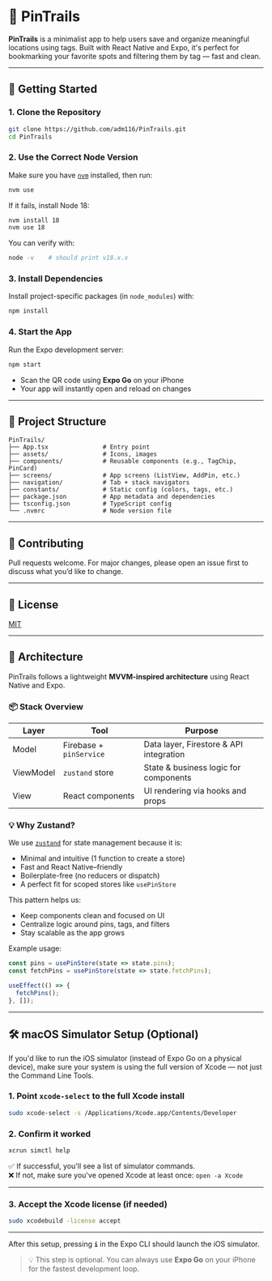# 📍 PinTrails

**PinTrails** is a minimalist app to help users save and organize meaningful locations using tags. Built with React Native and Expo, it's perfect for bookmarking your favorite spots and filtering them by tag — fast and clean.

---

## 🚀 Getting Started

### 1. Clone the Repository

```bash
git clone https://github.com/adm116/PinTrails.git
cd PinTrails
```

### 2. Use the Correct Node Version

Make sure you have [`nvm`](https://github.com/nvm-sh/nvm) installed, then run:

```bash
nvm use
```

If it fails, install Node 18:

```bash
nvm install 18
nvm use 18
```

You can verify with:

```bash
node -v    # should print v18.x.x
```

### 3. Install Dependencies

Install project-specific packages (in `node_modules`) with:

```bash
npm install
```

### 4. Start the App

Run the Expo development server:

```bash
npm start
```

- Scan the QR code using **Expo Go** on your iPhone
- Your app will instantly open and reload on changes

---

## 📁 Project Structure

```
PinTrails/
├── App.tsx               # Entry point
├── assets/               # Icons, images
├── components/           # Reusable components (e.g., TagChip, PinCard)
├── screens/              # App screens (ListView, AddPin, etc.)
├── navigation/           # Tab + stack navigators
├── constants/            # Static config (colors, tags, etc.)
├── package.json          # App metadata and dependencies
├── tsconfig.json         # TypeScript config
└── .nvmrc                # Node version file
```

---

## 🤝 Contributing

Pull requests welcome. For major changes, please open an issue first to discuss what you’d like to change.

---

## 📄 License

[MIT](LICENSE)

---

## 🧱 Architecture

PinTrails follows a lightweight **MVVM-inspired architecture** using React Native and Expo.

### 📦 Stack Overview

| Layer        | Tool                    | Purpose                                 |
|--------------|-------------------------|-----------------------------------------|
| Model        | Firebase + `pinService` | Data layer, Firestore & API integration |
| ViewModel    | `zustand` store         | State & business logic for components   |
| View         | React components        | UI rendering via hooks and props        |

### 💡 Why Zustand?

We use [`zustand`](https://github.com/pmndrs/zustand) for state management because it is:
- Minimal and intuitive (1 function to create a store)
- Fast and React Native–friendly
- Boilerplate-free (no reducers or dispatch)
- A perfect fit for scoped stores like `usePinStore`

This pattern helps us:
- Keep components clean and focused on UI
- Centralize logic around pins, tags, and filters
- Stay scalable as the app grows

Example usage:
```ts
const pins = usePinStore(state => state.pins);
const fetchPins = usePinStore(state => state.fetchPins);

useEffect(() => {
  fetchPins();
}, []);
```

---

## 🛠 macOS Simulator Setup (Optional)

If you'd like to run the iOS simulator (instead of Expo Go on a physical device), make sure your system is using the full version of Xcode — not just the Command Line Tools.

### 1. Point `xcode-select` to the full Xcode install

```bash
sudo xcode-select -s /Applications/Xcode.app/Contents/Developer
```

### 2. Confirm it worked

```bash
xcrun simctl help
```

✅ If successful, you'll see a list of simulator commands.  
❌ If not, make sure you've opened Xcode at least once: `open -a Xcode`

---

### 3. Accept the Xcode license (if needed)

```bash
sudo xcodebuild -license accept
```

---

After this setup, pressing **`i`** in the Expo CLI should launch the iOS simulator.

> 💡 This step is optional. You can always use **Expo Go** on your iPhone for the fastest development loop.
